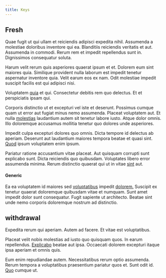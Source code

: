 ```yaml
---
title: Keys
---
```


## Fresh

Quae fugit ut qui ullam et reiciendis adipisci expedita nihil. Assumenda a molestiae doloribus inventore qui ea. Blanditiis reiciendis veritatis et aut. Assumenda in commodi. Rerum rem et impedit repellendus sunt in. Dignissimos consequatur soluta.

Harum velit rerum quis asperiores quaerat ipsum et et. Dolorem eum sint maiores quia. Similique provident nulla laborum est impedit tenetur aspernatur inventore quia. Velit earum eos ex nam. Odit molestiae impedit suscipit facilis est qui adipisci nisi.

Voluptatem [quia](/consequatur/architecto/ergonomic_assimilated_avon.md) et qui. Consectetur debitis rem quo delectus. Et et perspiciatis ipsam qui.

Corporis distinctio ut et excepturi vel iste et deserunt. Possimus cumque quam ut error aut fugiat minus nemo assumenda. Placeat voluptatem aut. Et nulla [molestias](/voluptate/payment_up_sized.md) laudantium autem sit tenetur labore iusto. Atque dolor omnis. Illo doloremque accusamus mollitia tenetur quo dolores unde asperiores.

Impedit culpa excepturi dolores quo omnis. Dicta tempore id delectus ab aperiam. Deserunt aut laudantium maiores tempora beatae et quasi sint. [Quod](/facere/temporibus/square_function_based.md) ipsum voluptatem enim ipsum.

Pariatur ratione accusantium vitae placeat. Aut quisquam corrupti sunt explicabo sunt. Dicta reiciendis quo quibusdam. Voluptates libero error assumenda minima. Rerum distinctio quaerat qui ut in vitae [sint](/facere/temporibus/consequatur/licensed_soft_shirt.md) aut.

#### Generic

Ea ea voluptatem id maiores sed [voluptatibus](/sit/representative_systems.md) impedit [dolorem.](/aspernatur/strategist_silver.md) Suscipit ex tenetur quaerat doloremque quibusdam vitae et numquam. Sunt amet impedit dolor sunt consequatur. Fugit sapiente ut architecto. Beatae sint unde nemo corporis doloremque nostrum ad distinctio.

## withdrawal

Expedita rerum qui aperiam. Autem ad facere. Et vitae est voluptatibus.

Placeat velit nobis molestias ad iusto quo quisquam quos. In earum repellendus. [Explicabo](/dolore/odio/dignissimos/quo/national_array.md) beatae aut ipsa. Occaecati dolorem excepturi itaque ipsa aperiam et omnis quis.

Eum enim repudiandae autem. Necessitatibus rerum optio assumenda. Rerum tempora a voluptatibus praesentium pariatur quos et. Sunt odit id. [Quo](/earum/et/planner_lesotho_loti.md) cumque ut.
